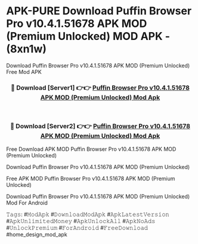 # APK-PURE Download Puffin Browser Pro  v10.4.1.51678 APK   MOD (Premium Unlocked) MOD APK - (8xn1w)
Download Puffin Browser Pro  v10.4.1.51678 APK   MOD (Premium Unlocked) Free Mod APK

<div align="center">
<h3>🔴 Download [Server1] 👉👉 <a href="https://apk-comot.site?title=Puffin_Browser_Pro__v10.4.1.51678_APK___MOD_(Premium_Unlocked)">Puffin Browser Pro  v10.4.1.51678 APK   MOD (Premium Unlocked) Mod Apk</a></h3><br>

<h3>🔴 Download [Server2] 👉👉 <a href="https://apk-comot.site?title=Puffin_Browser_Pro__v10.4.1.51678_APK___MOD_(Premium_Unlocked)">Puffin Browser Pro  v10.4.1.51678 APK   MOD (Premium Unlocked) Mod Apk</a></h3>
</div>


Free Download APK MOD Puffin Browser Pro  v10.4.1.51678 APK   MOD (Premium Unlocked)

Download Puffin Browser Pro  v10.4.1.51678 APK   MOD (Premium Unlocked) 

Free APK MOD Puffin Browser Pro  v10.4.1.51678 APK   MOD (Premium Unlocked) 

Download Puffin Browser Pro  v10.4.1.51678 APK   MOD (Premium Unlocked) Mod For Android

𝚃𝚊𝚐𝚜: #𝙼𝚘𝚍𝙰𝚙𝚔 #𝙳𝚘𝚠𝚗𝚕𝚘𝚊𝚍𝙼𝚘𝚍𝙰𝚙𝚔 #𝙰𝚙𝚔𝙻𝚊𝚝𝚎𝚜𝚝𝚅𝚎𝚛𝚜𝚒𝚘𝚗 #𝙰𝚙𝚔𝚄𝚗𝚕𝚒𝚖𝚒𝚝𝚎𝚍𝙼𝚘𝚗𝚎𝚢 #𝙰𝚙𝚔𝚄𝚗𝚕𝚘𝚌𝚔𝙰𝚕𝚕 #𝙰𝚙𝚔𝙽𝚘𝙰𝚍𝚜 #𝚄𝚗𝚕𝚘𝚌𝚔𝙿𝚛𝚎𝚖𝚒𝚞𝚖 #𝙵𝚘𝚛𝙰𝚗𝚍𝚛𝚘𝚒𝚍 #𝙵𝚛𝚎𝚎𝙳𝚘𝚠𝚗𝚕𝚘𝚊𝚍 #home_design_mod_apk